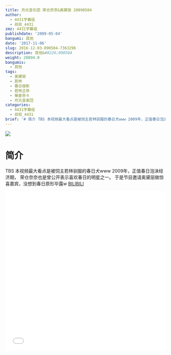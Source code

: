 ```yaml
---
title: 月光音乐团 荣仓奈奈&奥黛丽 20090504
author:
  - 4431字幕组
  - 叔叔_4431
zmz: 4431字幕组
publishdate: '2009-05-04'
bangumi: 其他
date: '2017-11-06'
slug: 2016-12-03-090504-7363296
description: 其他&#8226;090504
weight: 28894.0
bangumis:
  - 其他
tags:
  - 奥黛丽
  - 若林
  - 春日俊彰
  - 若林正恭
  - 榮倉奈々
  - 月光音楽団
categories:
  - 4431字幕组
  - 叔叔_4431
brief: '# 简介 TBS 本视频最大看点是被饲主若林驯服的春日犬www 2009年，正值春日泡沫经济期， 荣仓奈奈也是曾公开表示喜欢春日的明星之一。 于是节目邀请奥黛丽做惊喜嘉宾，没想到春日原形毕露w'
---
```

![](https://i.imgur.com/D8Q8eEJ.png)
# 简介  
TBS 本视频最大看点是被饲主若林驯服的春日犬www
2009年，正值春日泡沫经济期，
荣仓奈奈也是曾公开表示喜欢春日的明星之一。
于是节目邀请奥黛丽做惊喜嘉宾，没想到春日原形毕露w
  [BILIBILI](https://www.bilibili.com/video/av7363296/)

  <iframe src="//www.bilibili.com/blackboard/player.html?aid=7363296" width="100%" height="500" frameborder="0" allowfullscreen="allowfullscreen"></iframe>
